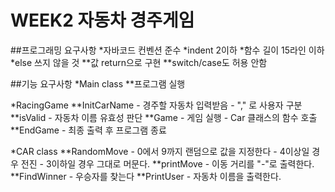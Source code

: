 # WEEK2 자동차 경주게임

##프로그래밍 요구사항
*자바코드 컨벤션 준수
*indent 2이하
*함수 길이 15라인 이하
*else 쓰지 않을 것
    **값 return으로 구현
    **switch/case도 허용 안함

##기능 요구사항
*Main class
    **프로그램 실행

*RacingGame
    **InitCarName
        - 경주할 자동차 입력받음
        - "," 로 사용자 구분
    **isValid
        - 자동차 이름 유효성 판단
    **Game
        - 게임 실행
        - Car 클래스의 함수 호출
    **EndGame
        - 최종 출력 후 프로그램 종료

*CAR class
    **RandomMove
        - 0에서 9까지 랜덤으로 값을 지정한다
        - 4이상일 경우 전진
        - 3이하일 경우 그대로 머문다.
    **printMove
        - 이동 거리를 "-"로 출력한다.
    **FindWinner
        - 우승자를 찾는다
    **PrintUser
        - 자동차 이름을 출력한다.